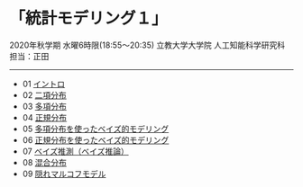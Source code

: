 # 「統計モデリング１」 
2020年秋学期 水曜6時限(18:55～20:35)
立教大学大学院 人工知能科学研究科 担当：正田

------

* 01 [イントロ](01_introduction.pdf)
* 02 [二項分布](02_binomial.pdf)
* 03 [多項分布](03_multinomial.pdf)
* 04 [正規分布](04_normal.pdf)
* 05 [多項分布を使ったベイズ的モデリング](05_dirichlet.pdf)
* 06 [正規分布を使ったベイズ的モデリング](06_normal_2.pdf)
* 07 [ベイズ推測（ベイズ推論）](07_Bayesian.pdf)
* 08 [混合分布](08_mixture.pdf)
* 09 [隠れマルコフモデル](09_HMM.pdf)
